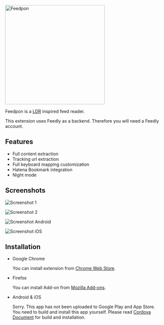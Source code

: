 <img src="./www/img/logo.svg" alt="Feedpon" width="320">

Feedpon is a [LDR](http://reader.livedoor.com/) inspired feed reader.

This extension uses Feedly as a backend.
Therefore you will need a Feedly account.

## Features

- Full content extraction
- Tracking url extraction
- Full keyboard mapping customization
- Hatena Bookmark integration
- Night mode

## Screenshots

![Screenshot 1](https://farm5.staticflickr.com/4441/37365843185_48a68686a5_o.png)

![Screenshot 2](https://farm5.staticflickr.com/4333/37222953671_9eac78fc88_o.png)

![Screenshot Android](https://farm5.staticflickr.com/4336/37211803196_a0eeb25777_o.png)

![Screenshot iOS](https://farm5.staticflickr.com/4479/37258841101_0e28c98f68_o.png)

## Installation

- Google Chrome

    You can install extension from [Chrome Web Store](https://chrome.google.com/webstore/detail/feedpon/eakhakkpdlepncdbafeaagegpgnjhcij).

- Firefox

    You can install Add-on from [Mozilla Add-ons](https://addons.mozilla.org/firefox/addon/feedpon/).

- Android & iOS

    Sorry. This app has not been uploaded to Google Play and App Store.
    You need to build and install this app yourself.
    Please read [Cordova Document](https://cordova.apache.org/docs/en/latest/guide/cli/index.html) for build and installation.
